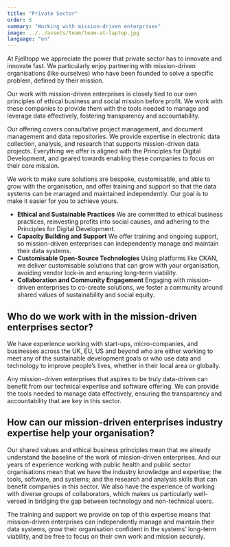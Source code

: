 ```yaml
---
title: "Private Sector"
order: 5
summary: "Working with mission-driven enterprises"
image: ../../assets/team/team-at-laptop.jpg
language: "en"
---
```


At Fjelltopp we appreciate the power that private sector has to innovate and innovate fast. We particularly enjoy partnering with mission-driven organisations (like ourselves) who have been founded to solve a specific problem, defined by their mission.

Our work with mission-driven enterprises is closely tied to our own principles of ethical business and social mission before profit. We work with these companies to provide them with the tools needed to manage and leverage data effectively, fostering transparency and accountability.

Our offering covers consultative project management, and document management and data repositories. We provide expertise in electronic data collection, analysis, and research that supports mission-driven data projects. Everything we offer is aligned with the Principles for Digital Development, and geared towards enabling these companies to focus on their core mission.

We work to make sure solutions are bespoke, customisable, and able to grow with the organisation, and offer training and support so that the data systems can be managed and maintained independently. Our goal is to make it easier for you to achieve yours.

- **Ethical and Sustainable Practices** We are committed to ethical business practices, reinvesting profits into social causes, and adhering to the Principles for Digital Development.
- **Capacity Building and Support** We offer training and ongoing support, so mission-driven enterprises can independently manage and maintain their data systems.
- **Customisable Open-Source Technologies** Using platforms like CKAN, we deliver customisable solutions that can grow with your organisation, avoiding vendor lock-in and ensuring long-term viability.
- **Collaboration and Community Engagement** Engaging with mission-driven enterprises to co-create solutions, we foster a community around shared values of sustainability and social equity.

## Who do we work with in the mission-driven enterprises sector?

We have experience working with start-ups, micro-companies, and businesses across the UK, EU, US and beyond who are either working to meet any of the sustainable development goals or who use data and technology to improve people’s lives, whether in their local area or globally.

Any mission-driven enterprises that aspires to be truly data-driven can benefit from our technical expertise and software offering. We can provide the tools needed to manage data effectively, ensuring the transparency and accountability that are key in this sector.

## How can our mission-driven enterprises industry expertise help your organisation?

Our shared values and ethical business principles mean that we already understand the baseline of the work of mission-driven enterprises. And our years of experience working with public health and public sector organisations mean that we have the industry knowledge and expertise; the tools, software, and systems; and the research and analysis skills that can benefit companies in this sector. We also have the experience of working with diverse groups of collaborators, which makes us particularly well-versed in bridging the gap between technology and non-technical users.

The training and support we provide on top of this expertise means that mission-driven enterprises can independently manage and maintain their data systems, grow their organisation confident in the systems’ long-term viability, and be free to focus on their own work and mission securely.
